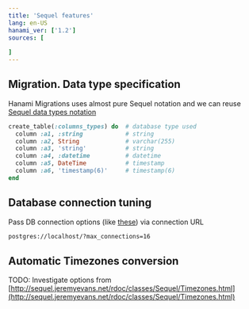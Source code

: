 ```yaml
---
title: 'Sequel features'
lang: en-US
hanami_ver: ['1.2']
sources: [
  
]
---
```


## Migration. Data type specification

Hanami Migrations uses almost pure Sequel notation and we can reuse [Sequel data types notation](
http://sequel.jeremyevans.net/rdoc/files/doc/schema_modification_rdoc.html)

```ruby
create_table(:columns_types) do  # database type used
  column :a1, :string            # string
  column :a2, String             # varchar(255)
  column :a3, 'string'           # string
  column :a4, :datetime          # datetime
  column :a5, DateTime           # timestamp
  column :a6, 'timestamp(6)'     # timestamp(6)
end
```

## Database connection tuning

Pass DB connection options (like [these](https://wiki.postgresql.org/wiki/Tuning_Your_PostgreSQL_Server)) via connection URL

```bash
postgres://localhost/?max_connections=16
```

## Automatic Timezones conversion

TODO: Investigate options from [http://sequel.jeremyevans.net/rdoc/classes/Sequel/Timezones.html](http://sequel.jeremyevans.net/rdoc/classes/Sequel/Timezones.html)
